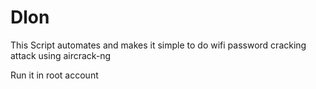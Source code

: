 # Dlon
 This Script automates and makes it simple to do wifi password cracking attack using aircrack-ng
 
 Run it in root account
